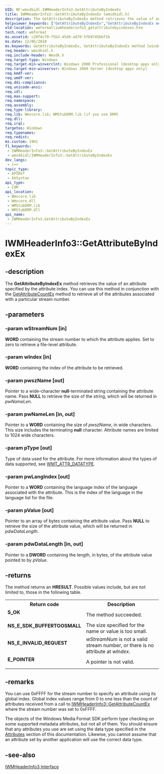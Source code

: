 ```yaml
---
UID: NF:wmsdkidl.IWMHeaderInfo3.GetAttributeByIndexEx
title: IWMHeaderInfo3::GetAttributeByIndexEx (wmsdkidl.h)
description: The GetAttributeByIndexEx method retrieves the value of an attribute specified by the attribute index.
helpviewer_keywords: ["GetAttributeByIndexEx","GetAttributeByIndexEx method [windows Media Format]","GetAttributeByIndexEx method [windows Media Format]","IWMHeaderInfo3 interface","IWMHeaderInfo3 interface [windows Media Format]","GetAttributeByIndexEx method","IWMHeaderInfo3.GetAttributeByIndexEx","IWMHeaderInfo3::GetAttributeByIndexEx","IWMHeaderInfo3GetAttributeByIndexEx","wmformat.iwmheaderinfo3_getattributebyindexex","wmsdkidl/IWMHeaderInfo3::GetAttributeByIndexEx"]
old-location: wmformat\iwmheaderinfo3_getattributebyindexex.htm
tech.root: wmformat
ms.assetid: c20f4c79-f5b3-45d9-ad70-5fb9745bbf1b
ms.date: 12/05/2018
ms.keywords: GetAttributeByIndexEx, GetAttributeByIndexEx method [windows Media Format], GetAttributeByIndexEx method [windows Media Format],IWMHeaderInfo3 interface, IWMHeaderInfo3 interface [windows Media Format],GetAttributeByIndexEx method, IWMHeaderInfo3.GetAttributeByIndexEx, IWMHeaderInfo3::GetAttributeByIndexEx, IWMHeaderInfo3GetAttributeByIndexEx, wmformat.iwmheaderinfo3_getattributebyindexex, wmsdkidl/IWMHeaderInfo3::GetAttributeByIndexEx
req.header: wmsdkidl.h
req.include-header: Wmsdk.h
req.target-type: Windows
req.target-min-winverclnt: Windows 2000 Professional [desktop apps only],Windows Media Format 9 Series SDK, or later versions of the SDK
req.target-min-winversvr: Windows 2000 Server [desktop apps only]
req.kmdf-ver: 
req.umdf-ver: 
req.ddi-compliance: 
req.unicode-ansi: 
req.idl: 
req.max-support: 
req.namespace: 
req.assembly: 
req.type-library: 
req.lib: Wmvcore.lib; WMStubDRM.lib (if you use DRM)
req.dll: 
req.irql: 
targetos: Windows
req.typenames: 
req.redist: 
ms.custom: 19H1
f1_keywords:
 - IWMHeaderInfo3::GetAttributeByIndexEx
 - wmsdkidl/IWMHeaderInfo3::GetAttributeByIndexEx
dev_langs:
 - c++
topic_type:
 - APIRef
 - kbSyntax
api_type:
 - COM
api_location:
 - Wmvcore.lib
 - Wmvcore.dll
 - WMStubDRM.lib
 - WMStubDRM.dll
api_name:
 - IWMHeaderInfo3.GetAttributeByIndexEx
---
```


# IWMHeaderInfo3::GetAttributeByIndexEx


## -description

The <b>GetAttributeByIndexEx</b> method retrieves the value of an attribute specified by the attribute index. You can use this method in conjunction with the <a href="https://docs.microsoft.com/windows/desktop/api/wmsdkidl/nf-wmsdkidl-iwmheaderinfo3-getattributecountex">GetAttributeCountEx</a> method to retrieve all of the attributes associated with a particular stream number.

## -parameters

### -param wStreamNum [in]

<b>WORD</b> containing the stream number to which the attribute applies. Set to zero to retrieve a file-level attribute.

### -param wIndex [in]

<b>WORD</b> containing the index of the attribute to be retrieved.

### -param pwszName [out]

Pointer to a wide-character <b>null</b>-terminated string containing the attribute name. Pass <b>NULL</b> to retrieve the size of the string, which will be returned in <i>pwNameLen</i>.

### -param pwNameLen [in, out]

Pointer to a <b>WORD</b> containing the size of <i>pwszName</i>, in wide characters. This size includes the terminating <b>null</b> character. Attribute names are limited to 1024 wide characters.

### -param pType [out]

Type of data used for the attribute. For more information about the types of data supported, see <a href="https://docs.microsoft.com/windows/desktop/api/wmsdkidl/ne-wmsdkidl-wmt_attr_datatype">WMT_ATTR_DATATYPE</a>.

### -param pwLangIndex [out]

Pointer to a <b>WORD</b> containing the language index of the language associated with the attribute. This is the index of the language in the language list for the file.

### -param pValue [out]

Pointer to an array of bytes containing the attribute value. Pass <b>NULL</b> to retrieve the size of the attribute value, which will be returned in <i>pdwDataLength</i>.

### -param pdwDataLength [in, out]

Pointer to a <b>DWORD</b> containing the length, in bytes, of the attribute value pointed to by <i>pValue</i>.

## -returns

The method returns an <b>HRESULT</b>. Possible values include, but are not limited to, those in the following table.

<table>
<tr>
<th>Return code</th>
<th>Description</th>
</tr>
<tr>
<td width="40%">
<dl>
<dt><b>S_OK</b></dt>
</dl>
</td>
<td width="60%">
The method succeeded.

</td>
</tr>
<tr>
<td width="40%">
<dl>
<dt><b>NS_E_SDK_BUFFERTOOSMALL</b></dt>
</dl>
</td>
<td width="60%">
The size specified for the name or value is too small.

</td>
</tr>
<tr>
<td width="40%">
<dl>
<dt><b>NS_E_INVALID_REQUEST</b></dt>
</dl>
</td>
<td width="60%">
<i>wStreamNum</i> is not a valid stream number, or there is no attribute at <i>wIndex</i>.

</td>
</tr>
<tr>
<td width="40%">
<dl>
<dt><b>E_POINTER</b></dt>
</dl>
</td>
<td width="60%">
A pointer is not valid.

</td>
</tr>
</table>

## -remarks

You can use 0xFFFF for the stream number to specify an attribute using its global index. Global index values range from 0 to one less than the count of attributes received from a call to <a href="https://docs.microsoft.com/windows/desktop/api/wmsdkidl/nf-wmsdkidl-iwmheaderinfo3-getattributecountex">IWMHeaderInfo3::GetAttributeCountEx</a> where the stream number was set to 0xFFFF.

The objects of the Windows Media Format SDK perform type checking on some supported metadata attributes, but not all of them. You should ensure that any attributes you use are set using the data type specified in the <a href="https://docs.microsoft.com/windows/desktop/wmformat/attributes">Attributes</a> section of this documentation. Likewise, you cannot assume that an attribute set by another application will use the correct data type.

## -see-also

<a href="https://docs.microsoft.com/windows/desktop/api/wmsdkidl/nn-wmsdkidl-iwmheaderinfo3">IWMHeaderInfo3 Interface</a>

